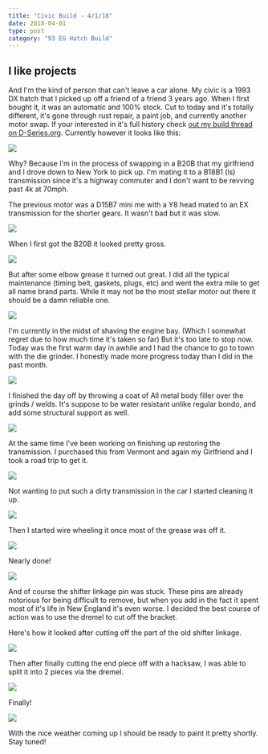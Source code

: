 ```yaml
---
title: "Civic Build - 4/1/18"
date: 2018-04-01
type: post
category: "93 EG Hatch Build"
---
```


## I like projects

And I'm the kind of person that can't leave a car alone. My civic is a 1993 DX hatch that I picked up off a friend of a friend 3 years ago. When I first bought it, it was an automatic and 100% stock. Cut to today and it's totally different, it's gone through rust repair, a paint job, and currently another motor swap. If your interested in it's full history check <a href="http://www.d-series.org/forums/showcase/273858-my-first-honda-build-93-hatch.html" target="_blank">out my build thread on D-Series.org</a>. Currently however it looks like this:

![](images/1.jpg)

Why? Because I'm in the process of swapping in a B20B that my girlfriend and I drove down to New York to pick up. I'm mating it to a B18B1 (ls) transmission since it's a highway commuter and I don't want to be revving past 4k at 70mph.

The previous motor was a D15B7 mini me with a Y8 head mated to an EX transmission for the shorter gears. It wasn't bad but it was slow.

![](images/2.jpg)

When I first got the B20B it looked pretty gross.

![](images/3.jpg)

But after some elbow grease it turned out great. I did all the typical maintenance (timing belt, gaskets, plugs, etc) and went the extra mile to get all name brand parts. While it may not be the most stellar motor out there it should be a damn reliable one.

![](images/4.jpg)

I'm currently in the midst of shaving the engine bay. (Which I somewhat regret due to how much time it's taken so far) But it's too late to stop now. Today was the first warm day in awhile and I had the chance to go to town with the die grinder. I honestly made more progress today than I did in the past month.

![](images/5.jpg)

I finished the day off by throwing a coat of All metal body filler over the grinds / welds. It's suppose to be water resistant unlike regular bondo, and add some structural support as well.

![](images/6.jpg)

At the same time I've been working on finishing up restoring the transmission. I purchased this from Vermont and again my Girlfriend and I took a road trip to get it.

![](images/7.jpg)

Not wanting to put such a dirty transmission in the car I started cleaning it up.

![](images/8.jpg)

Then I started wire wheeling it once most of the grease was off it.

![](images/9.jpg)

Nearly done!

![](images/10.jpg)

And of course the shifter linkage pin was stuck. These pins are already notorious for being difficult to remove, but when you add in the fact it spent most of it's life in New England it's even worse. I decided the best course of action was to use the dremel to cut off the bracket.

Here's how it looked after cutting off the part of the old shifter linkage.

![](images/11.jpg)

Then after finally cutting the end piece off with a hacksaw, I was able to split it into 2 pieces via the dremel.

![](images/12.jpg)

Finally!

![](images/13.jpg)

With the nice weather coming up I should be ready to paint it pretty shortly. Stay tuned!
